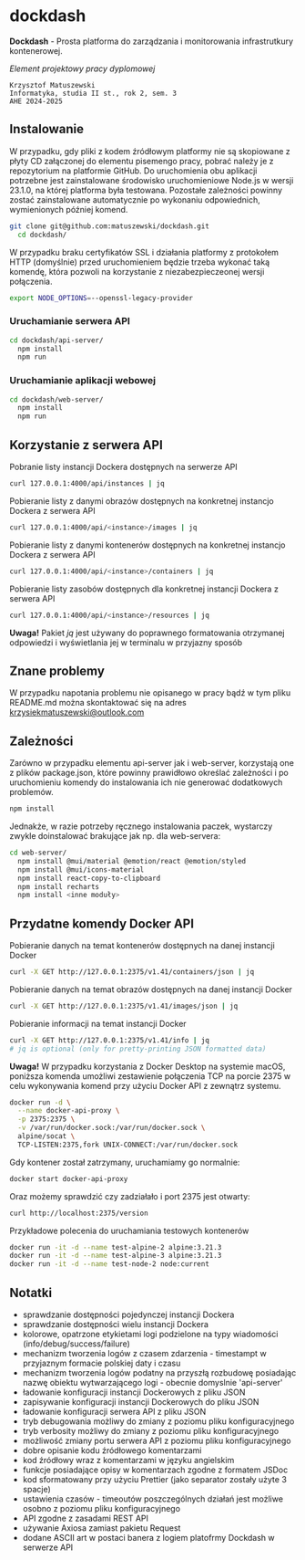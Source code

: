 # dockdash
**Dockdash** - Prosta platforma do zarządzania i monitorowania infrastrutkury kontenerowej.

*Element projektowy pracy dyplomowej*

```text
Krzysztof Matuszewski
Informatyka, studia II st., rok 2, sem. 3
AHE 2024-2025
```

## Instalowanie
W przypadku, gdy pliki z kodem źródłowym platformy nie są skopiowane z płyty CD załączonej do elementu pisemengo pracy, pobrać należy je z repozytorium na platformie GitHub. Do uruchomienia obu aplikacji potrzebne jest zainstalowane środowisko uruchomieniowe Node.js w wersji 23.1.0, na której platforma była testowana. Pozostałe zależności powinny zostać zainstalowane automatycznie po wykonaniu odpowiednich, wymienionych później komend.

```bash
git clone git@github.com:matuszewski/dockdash.git
  cd dockdash/
```

W przypadku braku certyfikatów SSL i działania platformy z protokołem HTTP (domyślnie) przed uruchomieniem będzie trzeba wykonać taką komendę, która pozwoli na korzystanie z niezabezpieczeonej wersji połączenia.
```bash
export NODE_OPTIONS=--openssl-legacy-provider
```

### Uruchamianie serwera API
```bash
cd dockdash/api-server/
  npm install
  npm run
```

### Uruchamianie aplikacji webowej
```bash
cd dockdash/web-server/
  npm install
  npm run
```

## Korzystanie z serwera API

Pobranie listy instancji Dockera dostępnych na serwerze API

```bash
curl 127.0.0.1:4000/api/instances | jq
```

Pobieranie listy z danymi obrazów dostępnych na konkretnej instancjo Dockera z serwera API

```bash
curl 127.0.0.1:4000/api/<instance>/images | jq
```

Pobieranie listy z danymi kontenerów dostępnych na konkretnej instancjo Dockera z serwera API

```bash
curl 127.0.0.1:4000/api/<instance>/containers | jq
```

Pobieranie listy zasobów dostępnych dla konkretnej instancji Dockera z serwera API

```bash
curl 127.0.0.1:4000/api/<instance>/resources | jq
```

**Uwaga!** Pakiet _jq_ jest używany do poprawnego formatowania otrzymanej odpowiedzi i wyświetlania jej w terminalu w przyjazny sposób


## Znane problemy
W przypadku napotania problemu nie opisanego w pracy bądź w tym pliku README.md można skontaktować się na adres krzysiekmatuszewski@outlook.com

## Zależności

Zarówno w przypadku elementu api-server jak i web-server, korzystają one z plików package.json, które powinny prawidłowo określać zależności i po uruchomieniu komendy do instalowania ich nie generować dodatkowych problemów.
```bash
npm install
```
Jednakże, w razie potrzeby ręcznego instalowania paczek, wystarczy zwykle doinstalować brakujące jak np. dla web-servera:
```bash
cd web-server/
  npm install @mui/material @emotion/react @emotion/styled
  npm install @mui/icons-material
  npm install react-copy-to-clipboard
  npm install recharts
  npm install <inne moduły>
```


## Przydatne komendy Docker API

Pobieranie danych na temat kontenerów dostępnych na danej instancji Docker

```bash
curl -X GET http://127.0.0.1:2375/v1.41/containers/json | jq
```

Pobieranie danych na temat obrazów dostępnych na danej instancji Docker
```bash
curl -X GET http://127.0.0.1:2375/v1.41/images/json | jq
```

Pobieranie informacji na temat instancji Docker

```bash
curl -X GET http://127.0.0.1:2375/v1.41/info | jq
# jq is optional (only for pretty-printing JSON formatted data)
```

**Uwaga!** W przypadku korzystania z Docker Desktop na systemie macOS, poniższa komenda umożliwi zestawienie połączenia TCP na porcie 2375 w celu wykonywania komend przy użyciu Docker API z zewnątrz systemu.

```bash
docker run -d \
  --name docker-api-proxy \
  -p 2375:2375 \
  -v /var/run/docker.sock:/var/run/docker.sock \
  alpine/socat \
  TCP-LISTEN:2375,fork UNIX-CONNECT:/var/run/docker.sock
```

Gdy kontener został zatrzymany, uruchamiamy go normalnie:

```bash
docker start docker-api-proxy
```

Oraz możemy sprawdzić czy zadziałało i port 2375 jest otwarty:

```bash
curl http://localhost:2375/version
```

Przykładowe polecenia do uruchamiania testowych kontenerów

```bash
docker run -it -d --name test-alpine-2 alpine:3.21.3
docker run -it -d --name test-alpine-3 alpine:3.21.3
docker run -it -d --name test-node-2 node:current
```


## Notatki

- sprawdzanie dostępności pojedynczej instancji Dockera
- sprawdzanie dostępności wielu instancji Dockera
- kolorowe, opatrzone etykietami logi podzielone na typy wiadomości (info/debug/success/failure)
- mechanizm tworzenia logów z czasem zdarzenia - timestampt w przyjaznym formacie polskiej daty i czasu
- mechanizm tworzenia logów podatny na przyszłą rozbudowę posiadając nazwę obiektu wytwarzającego logi - obecnie domyslnie 'api-server' 
- ładowanie konfiguracji instancji Dockerowych z pliku JSON
- zapisywanie konfiguracji instancji Dockerowych do pliku JSON
- ładowanie konfiguracji serwera API z pliku JSON
- tryb debugowania możliwy do zmiany z poziomu pliku konfiguracyjnego
- tryb verbosity możliwy do zmiany z poziomu pliku konfiguracyjnego
- możliwość zmiany portu serwera API z poziomu pliku konfiguracyjnego
- dobre opisanie kodu źródłowego komentarzami
- kod źródłowy wraz z komentarzami w języku angielskim
- funkcje posiadające opisy w komentarzach zgodne z formatem JSDoc
- kod sformatowany przy użyciu Prettier (jako separator zostały użyte 3 spacje)
- ustawienia czasów - timeoutów poszczególnych działań jest możliwe osobno z poziomu pliku konfiguracyjnego
- API zgodne z zasadami REST API
- używanie Axiosa zamiast pakietu Request
- dodane ASCII art w postaci banera z logiem platofrmy Dockdash w serwerze API
